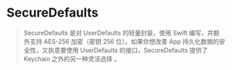 # SecureDefaults
>  SecureDefaults 是对 UserDefaults 的轻量封装，使用 Swift 编写，并额外支持 AES-256 加密（密钥 256 位）。如果你想改善 App 持久化数据的安全性，又执意要使用 UserDefaults 的接口，SecureDefaults 提供了 Keychain 之外的另一种灵活选择 。

